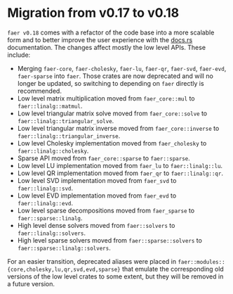 # Migration from v0.17 to v0.18
`faer v0.18` comes with a refactor of the code base into a more scalable form and to better improve the user experience with the [docs.rs](https://docs.rs/faer/latest/faer/) documentation.
The changes affect mostly the low level APIs. These include:
- Merging `faer-core`, `faer-cholesky`, `faer-lu`, `faer-qr`, `faer-svd`, `faer-evd`, `faer-sparse` into `faer`.
Those crates are now deprecated and will no longer be updated, so switching to depending on `faer` directly is recommended.
- Low level matrix multiplication moved from `faer_core::mul` to `faer::linalg::matmul`.
- Low level triangular matrix solve moved from `faer_core::solve` to `faer::linalg::triangular_solve`.
- Low level triangular matrix inverse moved from `faer_core::inverse` to `faer::linalg::triangular_inverse`.
- Low level Cholesky implementation moved from `faer_cholesky` to `faer::linalg::cholesky`.
- Sparse API moved from `faer_core::sparse` to `faer::sparse`.
- Low level LU implementation moved from `faer_lu` to `faer::linalg::lu`.
- Low level QR implementation moved from `faer_qr` to `faer::linalg::qr`.
- Low level SVD implementation moved from `faer_svd` to `faer::linalg::svd`.
- Low level EVD implementation moved from `faer_evd` to `faer::linalg::evd`.
- Low level sparse decompositions moved from `faer_sparse` to `faer::sparse::linalg`.
- High level dense solvers moved from `faer::solvers` to `faer::linalg::solvers`.
- High level sparse solvers moved from `faer::sparse::solvers` to `faer::sparse::linalg::solvers`.

For an easier transition, deprecated aliases were placed in `faer::modules::{core,cholesky,lu,qr,svd,evd,sparse}` that emulate the corresponding old versions of the low level crates to some extent, but they will be removed in a future version.
